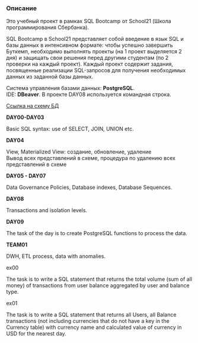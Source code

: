 ### Описание  

Это учебный проект в рамках SQL Bootcamp от School21 (Школа программирования Сбербанка).

SQL Bootcamp в School21 представляет собой введение в язык SQL и базы данных в интенсивном формате: чтобы успешно завершить Буткемп,
необходимо выполнять проекты (на 1 проект выделяется 2 дня) и защищать свои решения перед другими студентам (по 2 проверки на каждый проект). Каждый проект содержит задания, посвященные реализации SQL-запросов для получения необходимых данных из заданной базы данных.

Система управления базами данных: **PostgreSQL**.     
IDE: **DBeaver**. 
В проекте DAY08 используется командная строка. 


[Ссылка на схему БД](https://github.com/habbena/SQL/blob/main/images/pizzeria.png)


**DAY00-DAY03**

Basic SQL syntax: use of SELECT, JOIN, UNION etc.

**DAY04**

View, Materialized View: создание, обновление, удаление    
Вывод всех представлений в схеме, процедура по удалению всех представлений в схеме


**DAY05 - DAY07**

Data Governance Policies, Database indexes, Database Sequences.

**DAY08**

Transactions and isolation levels.

**DAY09**

The task of the day is to create PostgreSQL functions to process the data.

**TEAM01**

DWH, ETL process, data with anomalies.

ex00

The task is to write a SQL statement that returns 
the total volume (sum of all money) of transactions 
from user balance aggregated by user and balance type.

ex01

The task is to write a SQL statement that returns
all Users, all Balance transactions (not including currencies that do not have a key in the Currency table) 
with currency name and calculated value of currency in USD for the nearest day.

